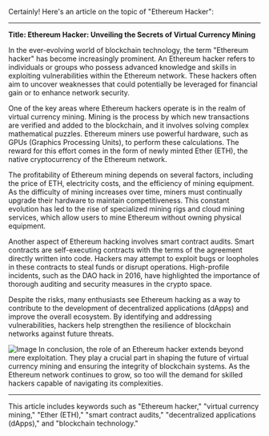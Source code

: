 Certainly! Here's an article on the topic of "Ethereum Hacker":

---

**Title: Ethereum Hacker: Unveiling the Secrets of Virtual Currency Mining**

In the ever-evolving world of blockchain technology, the term "Ethereum hacker" has become increasingly prominent. An Ethereum hacker refers to individuals or groups who possess advanced knowledge and skills in exploiting vulnerabilities within the Ethereum network. These hackers often aim to uncover weaknesses that could potentially be leveraged for financial gain or to enhance network security.

One of the key areas where Ethereum hackers operate is in the realm of virtual currency mining. Mining is the process by which new transactions are verified and added to the blockchain, and it involves solving complex mathematical puzzles. Ethereum miners use powerful hardware, such as GPUs (Graphics Processing Units), to perform these calculations. The reward for this effort comes in the form of newly minted Ether (ETH), the native cryptocurrency of the Ethereum network.

The profitability of Ethereum mining depends on several factors, including the price of ETH, electricity costs, and the efficiency of mining equipment. As the difficulty of mining increases over time, miners must continually upgrade their hardware to maintain competitiveness. This constant evolution has led to the rise of specialized mining rigs and cloud mining services, which allow users to mine Ethereum without owning physical equipment.

Another aspect of Ethereum hacking involves smart contract audits. Smart contracts are self-executing contracts with the terms of the agreement directly written into code. Hackers may attempt to exploit bugs or loopholes in these contracts to steal funds or disrupt operations. High-profile incidents, such as the DAO hack in 2016, have highlighted the importance of thorough auditing and security measures in the crypto space.

Despite the risks, many enthusiasts see Ethereum hacking as a way to contribute to the development of decentralized applications (dApps) and improve the overall ecosystem. By identifying and addressing vulnerabilities, hackers help strengthen the resilience of blockchain networks against future threats.


![Image](https://github.com/user-attachments/assets/31692037-0104-4703-abd1-696b6a7dd41b)
In conclusion, the role of an Ethereum hacker extends beyond mere exploitation. They play a crucial part in shaping the future of virtual currency mining and ensuring the integrity of blockchain systems. As the Ethereum network continues to grow, so too will the demand for skilled hackers capable of navigating its complexities.

---

This article includes keywords such as "Ethereum hacker," "virtual currency mining," "Ether (ETH)," "smart contract audits," "decentralized applications (dApps)," and "blockchain technology."